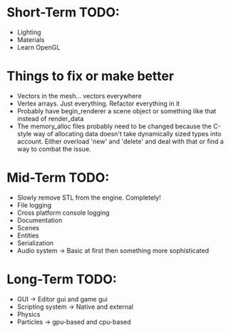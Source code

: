 # Short-Term TODO:
- Lighting
- Materials
- Learn OpenGL

# Things to fix or make better 
- Vectors in the mesh... vectors everywhere
- Vertex arrays. Just everything. Refactor everything in it
- Probably have begin_renderer a scene object or something like that instead of render_data
- The memory_alloc files probably need to be changed because the C-style way of allocating data doesn't take dynamically sized types into account. Either overload 'new' and 'delete' and deal with that or find a way to combat the issue.

# Mid-Term TODO:
- Slowly remove STL from the engine. Completely!
- File logging
- Cross platform console logging
- Documentation
- Scenes
- Entities
- Serialization
- Audio system -> Basic at first then something more sophisticated

# Long-Term TODO:
- GUI -> Editor gui and game gui
- Scripting system -> Native and external
- Physics
- Particles -> gpu-based and cpu-based 
